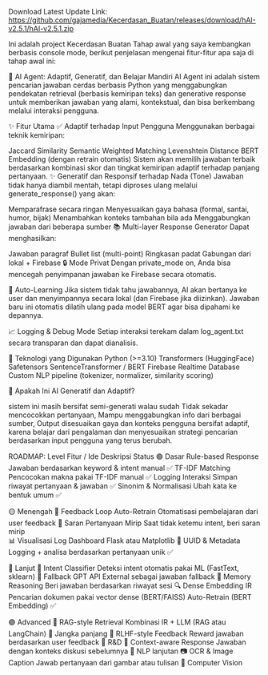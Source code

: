 Download Latest Update Link: https://github.com/gajamedia/Kecerdasan_Buatan/releases/download/hAI-v2.5.1/hAI-v2.5.1.zip

Ini adalah project Kecerdasan Buatan Tahap awal yang saya kembangkan berbasis console mode, berikut penjelasan mengenai fitur-fitur apa saja di tahap awal ini:

🧠 AI Agent: Adaptif, Generatif, dan Belajar Mandiri AI Agent ini adalah sistem pencarian jawaban cerdas berbasis Python yang menggabungkan pendekatan retrieval (berbasis kemiripan teks) dan generative response untuk memberikan jawaban yang alami, kontekstual, dan bisa berkembang melalui interaksi pengguna.

✨ Fitur Utama ✅ Adaptif terhadap Input Pengguna Menggunakan berbagai teknik kemiripan:

Jaccard Similarity
Semantic Weighted Matching
Levenshtein Distance
BERT Embedding (dengan retrain otomatis) Sistem akan memilih jawaban terbaik berdasarkan kombinasi skor dan tingkat kemiripan adaptif terhadap panjang pertanyaan.
✨ Generatif dan Responsif terhadap Nada (Tone) Jawaban tidak hanya diambil mentah, tetapi diproses ulang melalui generate_response() yang akan:

Memparafrase secara ringan
Menyesuaikan gaya bahasa (formal, santai, humor, bijak)
Menambahkan konteks tambahan bila ada
Menggabungkan jawaban dari beberapa sumber
📚 Multi-layer Response Generator Dapat menghasilkan:

Jawaban paragraf
Bullet list (multi-point)
Ringkasan padat
Gabungan dari lokal + Firebase
🔒 Mode Privat Dengan private_mode on, Anda bisa mencegah penyimpanan jawaban ke Firebase secara otomatis.

📖 Auto-Learning Jika sistem tidak tahu jawabannya, AI akan bertanya ke user dan menyimpannya secara lokal (dan Firebase jika diizinkan). Jawaban baru ini otomatis dilatih ulang pada model BERT agar bisa dipahami ke depannya.

📈 Logging & Debug Mode Setiap interaksi terekam dalam log_agent.txt secara transparan dan dapat dianalisis.

🚀 Teknologi yang Digunakan Python (>=3.10) Transformers (HuggingFace) Safetensors SentenceTransformer / BERT Firebase Realtime Database Custom NLP pipeline (tokenizer, normalizer, similarity scoring)

🤖 Apakah Ini AI Generatif dan Adaptif? 

sistem ini masih bersifat semi-generati walau sudah Tidak sekadar mencocokkan pertanyaan, Mampu menggabungkan info dari berbagai sumber, Output disesuaikan gaya dan konteks pengguna
bersifat adaptif, karena belajar dari pengalaman dan menyesuaikan strategi pencarian berdasarkan input pengguna yang terus berubah.

ROADMAP:
Level	        Fitur / Ide	Deskripsi	Status
🟢 Dasar	    Rule-based Response	Jawaban berdasarkan keyword & intent manual	✅ 
	            TF-IDF Matching	Pencocokan makna pakai TF-IDF manual	✅ 
	            Logging Interaksi	Simpan riwayat pertanyaan & jawaban	✅ 
	            Sinonim & Normalisasi	Ubah kata ke bentuk umum	✅

🟡 Menengah	  🔄 Feedback Loop Auto-Retrain	Otomatisasi pembelajaran dari user feedback	
	            📌 Saran Pertanyaan Mirip	Saat tidak ketemu intent, beri saran mirip	
	            📊 Visualisasi Log	Dashboard Flask atau Matplotlib
	            📂 UUID & Metadata	Logging + analisa berdasarkan pertanyaan unik	✅

🔵 Lanjut	    🎯 Intent Classifier	Deteksi intent otomatis pakai ML (FastText, sklearn)
	            🤖 Fallback GPT API	External sebagai jawaban fallback
	            🧠 Memory Reasoning	Beri jawaban berdasarkan riwayat sesi
	            🔍 Dense Embedding IR	Pencarian dokumen pakai vector dense (BERT/FAISS)
               Auto-Retrain (BERT Embedding) ✅

🟣 Advanced	  🔗 RAG-style Retrieval	Kombinasi IR + LLM (RAG atau LangChain)	🧩 Jangka panjang
	            💬 RLHF-style Feedback	Reward jawaban berdasarkan user feedback	🧩 R&D
	            🎯 Context-aware Response	Jawaban dengan konteks diskusi sebelumnya	🧩 NLP lanjutan
	            📷 OCR & Image Caption	Jawab pertanyaan dari gambar atau tulisan	🧩 Computer Vision



